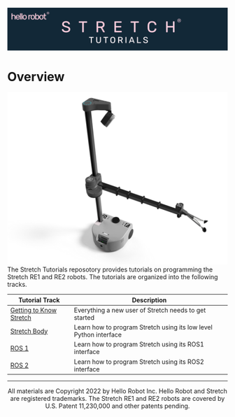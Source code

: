 ![](./images/banner.png)
# Overview
![](./images/stretch_top_view.png)
The Stretch Tutorials reposotory provides tutorials on programming the Stretch RE1 and RE2 robots. The tutorials are organized into the following tracks.


| Tutorial Track                                         | Description                                                       |
|--------------------------------------------------------|-------------------------------------------------------------------|
| [Getting to Know Stretch](./getting_started/README.md) | Everything a new user of Stretch needs to get started             |
| [Stretch Body](./stretch_body/README.md)               | Learn how to program Stretch using its low level Python interface |
| [ROS 1](./ros1/README.md)                              | Learn how to program Stretch using its ROS1 interface             |
| [ROS 2](./ros2/README.md)                              | Learn how to program Stretch using its ROS2 interface             |

------
<div align="center"> All materials are Copyright 2022 by Hello Robot Inc. Hello Robot and Stretch are registered trademarks. The Stretch RE1 and RE2 robots are covered by U.S. Patent 11,230,000 and other patents pending.</div>

